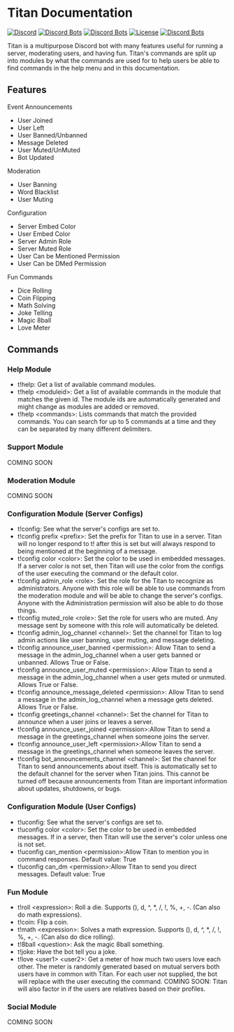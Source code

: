# Titan Documentation
[![Discord](https://img.shields.io/discord/697526380400869386?label=Support%20Server)](https://whix100.github.io/r/ipcd)
[![Discord Bots](https://top.gg/api/widget/status/471489146238533633.svg?noavatar=true)](https://top.gg/bot/471489146238533633)
[![Discord Bots](https://top.gg/api/widget/upvotes/471489146238533633.svg?noavatar=true)](https://top.gg/bot/471489146238533633)
[![License](https://img.shields.io/badge/license-No%20License-blue)](https://choosealicense.com/no-permission/)
[![Discord Bots](https://top.gg/api/widget/owner/471489146238533633.svg?noavatar=true)](https://top.gg/bot/471489146238533633)

Titan is a multipurpose Discord bot with many features useful for running a server, moderating users, and having fun. Titan's commands are split up into modules by what the commands are used for to help users be able to find commands in the help menu and in this documentation.

## Features

Event Announcements
- User Joined
- User Left
- User Banned/Unbanned
- Message Deleted
- User Muted/UnMuted
- Bot Updated

Moderation
- User Banning
- Word Blacklist
- User Muting

Configuration
- Server Embed Color
- User Embed Color
- Server Admin Role
- Server Muted Role
- User Can be Mentioned Permission
- User Can be DMed Permission

Fun Commands
- Dice Rolling
- Coin Flipping
- Math Solving
- Joke Telling
- Magic 8ball
- Love Meter

## Commands
### Help Module
- t!help: Get a list of available command modules.
- t!help &lt;moduleid&gt;: Get a list of available commands in the module that matches the given id. The module ids are automatically generated and might change as modules are added or removed.
- t!help &lt;commands&gt;: Lists commands that match the provided commands. You can search for up to 5 commands at a time and they can be separated by many different delimiters.
### Support Module
COMING SOON
### Moderation Module
COMING SOON
### Configuration Module (Server Configs)
- t!config: See what the server's configs are set to.
- t!config prefix &lt;prefix&gt;: Set the prefix for Titan to use in a server. Titan will no longer respond to t! after this is set but will always respond to being mentioned at the beginning of a message.
- t!config color &lt;color&gt;: Set the color to be used in embedded messages. If a server color is not set, then Titan will use the color from the configs of the user executing the command or the default color.
- t!config admin_role &lt;role&gt;: Set the role for the Titan to recognize as administrators. Anyone with this role will be able to use commands from the moderation module and will be able to change the server's configs. Anyone with the Administration permission will also be able to do those things.
- t!config muted_role &lt;role&gt;: Set the role for users who are muted. Any message sent by someone with this role will automatically be deleted.
- t!config admin_log_channel &lt;channel&gt;: Set the channel for Titan to log admin actions like user banning, user muting, and message deleting.
- t!config announce_user_banned &lt;permission&gt;: Allow Titan to send a message in the admin_log_channel when a user gets banned or unbanned. Allows True or False.
- t!config announce_user_muted &lt;permission&gt;: Allow Titan to send a message in the admin_log_channel when a user gets muted or unmuted. Allows True or False.
- t!config announce_message_deleted &lt;permission&gt;: Allow Titan to send a message in the admin_log_channel when a message gets deleted. Allows True or False.
- t!config greetings_channel &lt;channel&gt;: Set the channel for Titan to announce when a user joins or leaves a server.
- t!config announce_user_joined &lt;permission&gt;:Allow Titan to send a message in the greetings_channel when someone joins the server.
- t!config announce_user_left &lt;permission&gt;:Allow Titan to send a message in the greetings_channel when someone leaves the server.
- t!config bot_announcements_channel &lt;channel&gt;: Set the channel for Titan to send announcements about itself. This is automatically set to the default channel for the server when Titan joins. This cannot be turned off because announcements from Titan are important information about updates, shutdowns, or bugs.
### Configuration Module (User Configs)
- t!uconfig: See what the server's configs are set to.
- t!uconfig color &lt;color&gt;: Set the color to be used in embedded messages. If in a server, then Titan will use the server's color unless one is not set.
- t!uconfig can_mention &lt;permission&gt;:Allow Titan to mention you in command responses. Default value: True
- t!uconfig can_dm &lt;permission&gt;:Allow Titan to send you direct messages. Default value: True
### Fun Module
- t!roll &lt;expression&gt;: Roll a die. Supports (), d, ^, *, /, !, %, +, -. (Can also do math expressions).
- t!coin: Flip a coin.
- t!math &lt;expression&gt;: Solves a math expression. Supports (), d, ^, *, /, !, %, +, -. (Can also do dice rolling).
- t!8ball &lt;question&gt;: Ask the magic 8ball something.
- t!joke: Have the bot tell you a joke.
- t!love &lt;user1&gt; &lt;user2&gt;: Get a meter of how much two users love each other. The meter is randomly generated based on mutual servers both users have in common with Titan. For each user not supplied, the bot will replace with the user executing the command. COMING SOON: Titan will also factor in if the users are relatives based on their profiles.
### Social Module
COMING SOON
